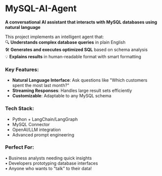 # MySQL-AI-Agent  

**A conversational AI assistant that interacts with MySQL databases using natural language**  

This project implements an intelligent agent that:  
🔍 **Understands complex database queries** in plain English  
🛠️ **Generates and executes optimized SQL** based on schema analysis  
💡 **Explains results** in human-readable format with smart formatting  

### Key Features:  
- **Natural Language Interface**: Ask questions like "Which customers spent the most last month?"  
- **Streaming Responses**: Handles large result sets efficiently  
- **Customizable**: Adaptable to any MySQL schema  

### Tech Stack:  
- Python + LangChain/LangGraph  
- MySQL Connector  
- OpenAI/LLM integration  
- Advanced prompt engineering  

### Perfect For:  
• Business analysts needing quick insights  
• Developers prototyping database interfaces  
• Anyone who wants to "talk" to their data!  
